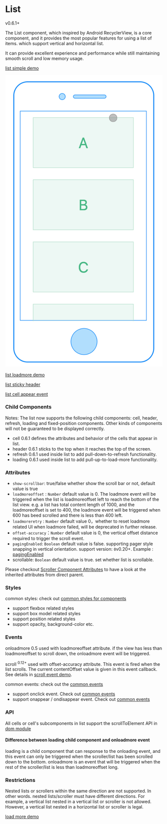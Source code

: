 # List

<span class="weex-version">v0.6.1+</span>

The List component, which inspired by Android RecyclerView, is a core component, and it provides the most popular features for using a list of items. which support vertical and horizontal list.

It can provide excellent experience and performance while still maintaining smooth scroll and low memory usage.

[list simple demo](http://dotwe.org/vue/edd19cdf2f03fbe857b76fadd65a08c3)

![mobile_preview](../images/list_demo.jpg)

[list loadmore demo](http://dotwe.org/vue/2170622cc99895e5ad6af89d06355b84)

[list sticky header](http://dotwe.org/vue/2ecfe0a1c7b820c9d9c9965e1a8cde19)

[list cell appear event](http://dotwe.org/vue/ce0e953112b132e5897725b3149f3924)


### Child Components

Notes: The list now supports the following child components: cell, header, refresh, loading and fixed-position components. Other kinds of components will not be guaranteed to be displayed correctly.

* cell 0.6.1 defines the attributes and behavior of the cells that appear in list.
* header 0.6.1 sticks to the top when it reaches the top of the screen.
* refresh 0.6.1 used inside list to add pull-down-to-refresh functionality.
* loading 0.6.1 used inside list to add pull-up-to-load-more functionality.


### Attributes

* `show-scrollbar`: true/false whether show the scroll bar or not, default value is true
* `loadmoreoffset` : `Number` default value is 0. The loadmore event will be triggered when the list is loadmoreoffset left to reach the bottom of the list view. e.g. a list has total content length of 1000, and the loadmoreoffset is set to 400, the loadmore event will be triggered when 600 has beed scrolled and there is less than 400 left.
* `loadmoreretry` : `Number` default value 0，whether to reset loadmore related UI when loadmore failed, will be deprecated in further release.
* `offset-accuracy`：`Number` default value is 0, the vertical offset distance required to trigger the scroll event.
* `pagingEnabled`: `Boolean` default value is false. supporting pager style snapping in vertical orientation. support version: `0`<span class="api-version">v0.20+</span>. Example : [pagingEnabled](http://dotwe.org/vue/1323c218072f17f10e14a5c336dac3c4)
* scrollable: `Boolean` default value is true.  set whether list is scrollable.

Please checkout [Scroller Component Attributes](./scroller.html) to have a look at the inherited attributes from direct parent.

### Styles


common styles: check out [common styles for components](/docs/styles/common-styles.html)

* support flexbox related styles
* support box model related styles
* support position related styles
* support opacity, background-color etc.

### Events

onloadmore  0.5 used with loadmoreoffset attribute. if the view has less than loadmoreoffset to scroll down, the onloadmore event will be triggered.

scroll  <sup class="wx-v">0.12+</sup> used with offset-accuracy attribute. This event is fired when the list scrolls. The current contentOffset value is given in this event callback. See details in [scroll event demo](http://dotwe.org/vue/9ef0e52bacaa20182a693f2187d851aa).

common events: check out the [common events](/docs/events/common-events.html)

* support onclick event. Check out [common events](/docs/events/common-events.html)
* support onappear / ondisappear event. Check out [common events](/docs/events/common-events.html)


### API

All cells or cell's subcomponents in list support the scrollToElement API in [dom module](../modules/dom.html)

#### Difference between loading child component and onloadmore event

loading is a child component that can response to the onloading  event, and this event can only be triggered when the  scroller/list has been scrolled down to the bottom.
onloadmore is an event that will be triggered when the rest of the scroller/list is less than loadmoreoffset long.

### Restrictions

Nested lists or scrollers within the same direction are not supported. In other words. nested lists/scroller must have different directions.
For example, a vertical list nested in a vertical list or scroller is not allowed. However, a vertical list nested in a horizontal list or scroller is legal.


[load more demo](http://dotwe.org/vue/d31c85e7cd2dc54fa098e920a5376c38)
